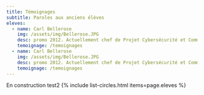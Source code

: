```yaml
---
title: Témoignages
subtitle: Paroles aux anciens élèves
eleves:
  - name: Carl Bellerose 
    img: /assets/img/Bellerose.JPG
    desc: promo 2012. Actuellement chef de Projet Cybersécurité et Communication chez VINCI Energies
    temoignage: /temoignages
  - name: Carl Bellerose 
    img: /assets/img/Bellerose.JPG
    desc: promo 2012. Actuellement chef de Projet Cybersécurité et Communication chez VINCI Energies
    temoignage: /temoignages
---
```


En construction
test2
{% include list-circles.html items=page.eleves %}



